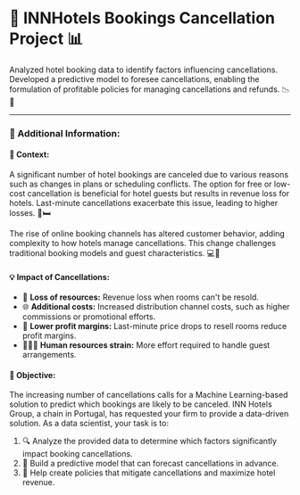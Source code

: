 # 🏨 INNHotels Bookings Cancellation Project 📊

Analyzed hotel booking data to identify factors influencing cancellations. Developed a predictive model to foresee cancellations, enabling the formulation of profitable policies for managing cancellations and refunds. 📉💼

---

### 📘 Additional Information:

#### 🏢 **Context:**
A significant number of hotel bookings are canceled due to various reasons such as changes in plans or scheduling conflicts. The option for free or low-cost cancellation is beneficial for hotel guests but results in revenue loss for hotels. Last-minute cancellations exacerbate this issue, leading to higher losses. 🚪🛏️

The rise of online booking channels has altered customer behavior, adding complexity to how hotels manage cancellations. This change challenges traditional booking models and guest characteristics. 💻📱

#### 💡 **Impact of Cancellations:**
- 🏨 **Loss of resources:** Revenue loss when rooms can't be resold.
- 🌐 **Additional costs:** Increased distribution channel costs, such as higher commissions or promotional efforts.
- 💸 **Lower profit margins:** Last-minute price drops to resell rooms reduce profit margins.
- 🧑‍🤝‍🧑 **Human resources strain:** More effort required to handle guest arrangements.

#### 🎯 **Objective:**
The increasing number of cancellations calls for a Machine Learning-based solution to predict which bookings are likely to be canceled. INN Hotels Group, a chain in Portugal, has requested your firm to provide a data-driven solution. As a data scientist, your task is to:
1. 🔍 Analyze the provided data to determine which factors significantly impact booking cancellations.
2. 🤖 Build a predictive model that can forecast cancellations in advance.
3. 💼 Help create policies that mitigate cancellations and maximize hotel revenue.
